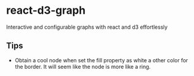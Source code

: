 # react-d3-graph
Interactive and configurable graphs with react and d3 effortlessly

## Tips
- Obtain a cool node when set the fill property as white a other color for the border. It will seem like the node is more like a ring.
